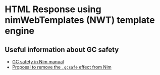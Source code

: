 # HTML Response using nimWebTemplates (NWT) template engine

## Useful information about GC safety
- [GC safety in Nim manual](https://nim-lang.org/docs/manual.html#threads-gc-safety)
- [Proposal to remove the `.gcsafe` effect from Nim](https://github.com/nim-lang/RFCs/issues/142)